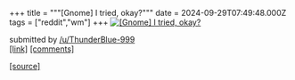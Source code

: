 +++
title = """[Gnome] I tried, okay?"""
date = 2024-09-29T07:49:48.000Z
tags = ["reddit","wm"]
+++
[![[Gnome] I tried, okay?](https://a.thumbs.redditmedia.com/RcZq_4ifRkxrT18p5q_GdNbyucjTNSzE_KcAVy2lCe4.jpg "[Gnome] I tried, okay?")](https://www.reddit.com/r/unixporn/comments/1frz8l8/gnome_i_tried_okay/)

submitted by [/u/ThunderBlue-999](https://www.reddit.com/user/ThunderBlue-999)  
[\[link\]](https://www.reddit.com/gallery/1frz8l8) [\[comments\]](https://www.reddit.com/r/unixporn/comments/1frz8l8/gnome_i_tried_okay/)

[[source]](https://www.reddit.com/r/unixporn/comments/1frz8l8/gnome_i_tried_okay/)
